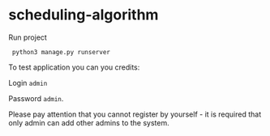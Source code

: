 # scheduling-algorithm

Run project

``` python3 manage.py runserver```


To test application you can you credits: 

Login ```admin``` 

Password  ```admin```.

Please pay attention that you cannot register by yourself - it is required that 
only admin can add other admins to the system.